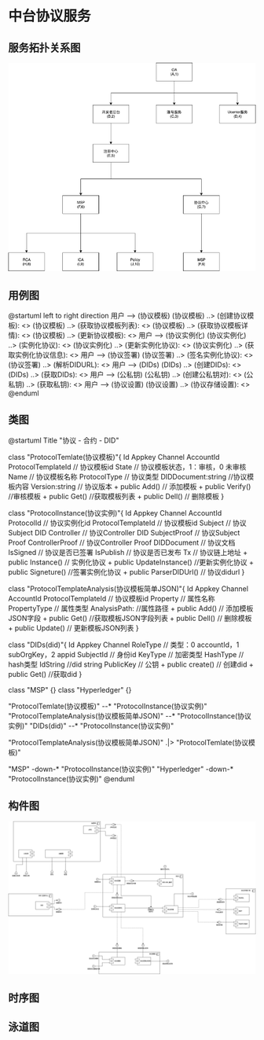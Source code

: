 # 中台协议服务
## 服务拓扑关系图
![](./fw.png)
## 用例图
@startuml
left to right direction
用户 --> (协议模板)
(协议模板) ..> (创建协议模板): <<include>>
(协议模板) ..> (获取协议模板列表): <<include>>
(协议模板) ..> (获取协议模板详情): <<include>>
(协议模板) ..> (更新协议模板): <<include>>
用户 --> (协议实例化)
(协议实例化) ..> (实例化协议): <<include>>
(协议实例化) ..> (更新实例化协议): <<include>>
(协议实例化) ..> (获取实例化协议信息): <<include>>
用户 --> (协议签署)
(协议签署) ..> (签名实例化协议): <<include>>
(协议签署) ..> (解析DIDURL): <<include>>
用户 --> (DIDs)
(DIDs) ..> (创建DIDs): <<include>>
(DIDs) ..> (获取DIDs): <<include>>
用户 --> (公私钥)
(公私钥) ..> (创建公私钥对): <<include>>
(公私钥) ..> (获取私钥): <<include>>
用户 --> (协议设置)
(协议设置) ..> (协议存储设置): <<include>>
@enduml
## 类图

@startuml
Title "协议 - 合约 - DID"

  class "ProtocolTemlate(协议模板)"{
    Id
    Appkey
    Channel
    AccountId
    ProtocolTemplateId // 协议模板id
    State // 协议模板状态，1：审核，0 未审核
    Name // 协议模板名称
    ProtocolType // 协议类型
    DIDDocument:string //协议模板内容
    Version:string // 协议版本
    + public Add()  // 添加模板
    + public Verify() //审核模板
    + public Get() //获取模板列表
    + public Dell() // 删除模板
  }

  class "ProtocolInstance(协议实例)"{
    Id
    Appkey
    Channel
    AccountId
    ProtocolId  // 协议实例化id
    ProtocolTemplateId // 协议模板id
    Subject // 协议Subject DID
    Controller // 协议Controller DID
    SubjectProof //  协议Subject Proof
    ControllerProof // 协议Controller Proof
    DIDDocument // 协议文档
    IsSigned // 协议是否已签署
    IsPublish // 协议是否已发布
    Tx // 协议链上地址
    + public Instance()  // 实例化协议
    + public UpdateInstance() //更新实例化协议
    + public Signeture() //签署实例化协议
    + public ParserDIDUrl() // 协议didurl
  }

  class "ProtocolTemplateAnalysis(协议模板简单JSON)"{
    Id
    Appkey
    Channel
    AccountId
    ProtocolTemplateId // 协议模板id
    Property // 属性名称
    PropertyType // 属性类型
    AnalysisPath: //属性路径
    + public Add()  // 添加模板JSON字段
    + public Get() //获取模板JSON字段列表
    + public Dell() // 删除模板
    + public Update() // 更新模板JSON列表
  }

  class "DIDs(did)"{
    Id
    Appkey
    Channel
    RoleType // 类型：0 accountId，1 subOrgKey，2 appid
    SubjectId // 身份id 
    KeyType // 加密类型
    HashType // hash类型
    IdString //did string
    PublicKey // 公钥
    + public create()  // 创建did
    + public Get() //获取did
  }

  class "MSP" {}
  class "Hyperledger" {}
  

  "ProtocolTemlate(协议模板)" --* "ProtocolInstance(协议实例)"
  "ProtocolTemplateAnalysis(协议模板简单JSON)" --* "ProtocolInstance(协议实例)"
  "DIDs(did)" --* "ProtocolInstance(协议实例)"

  "ProtocolTemplateAnalysis(协议模板简单JSON)" .|> "ProtocolTemlate(协议模板)"

  "MSP" -down-* "ProtocolInstance(协议实例)"
  "Hyperledger" -down-* "ProtocolInstance(协议实例)"
@enduml

## 构件图
![](./gjt.png)


## 时序图


## 泳道图
